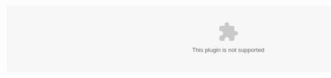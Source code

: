 <embed align="center" valign="middle" width="1000" height="" src="qkdummy.github.io/utf-8' 'sj.swf" quality="high">
